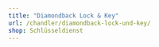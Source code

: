 ```yaml
---
title: "Diamondback Lock & Key"
url: /chandler/diamondback-lock-und-key/
shop: Schlüsseldienst
---
```

